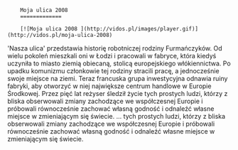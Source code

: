 
        Moja ulica 2008 
        =============
        
        [![Moja ulica 2008 ](http://vidos.pl/images/player.gif)](http://vidos.pl/moja-ulica-2008)
        
        
 'Nasza ulica' przedstawia historię robotniczej rodziny Furmańczyków. Od wielu pokoleń mieszkali oni w Łodzi i pracowali w fabryce, która kiedyś uczyniła to miasto ziemią obiecaną, stolicą europejskiego włókiennictwa. Po upadku komunizmu członkowie tej rodziny stracili pracę, a jednocześnie swoje miejsce na ziemi. Teraz francuska grupa inwestycyjna odnawia ruiny fabryki, aby otworzyć w niej największe centrum handlowe w Europie Środkowej. Przez pięć lat reżyser śledził życie tych prostych ludzi, którzy z bliska obserwowali zmiany zachodzące we współczesnej Europie i próbowali równocześnie zachować własną godność i odnaleźć własne miejsce w zmieniającym się świecie.  ... tych prostych ludzi, którzy z bliska obserwowali zmiany zachodzące we współczesnej Europie i próbowali równocześnie zachować własną godność i odnaleźć własne miejsce w zmieniającym się świecie.
    